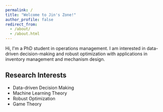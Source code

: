 ```yaml
---
permalink: /
title: "Welcome to Jin's Zone!"
author_profile: false
redirect_from: 
  - /about/
  - /about.html
---
```


Hi, I'm a PhD student in operations management.
I am interested in data-driven decision-making and robust optimization with applications in inventory management and mechanism design. 


## Research Interests
<!-- Data-driven Decision Making, Machine Learning Theory, Robust Optimization, Game Theory -->
* Data-driven Decision Making
* Machine Learning Theory
* Robust Optimization
* Game Theory



<!-- Working Paper
======

Data-driven Decision Making
------
still working on it ...

Robust Optimization
------
to be listed ... -->



